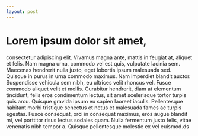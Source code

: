 ```yaml
---
layout: post
---
```



# Lorem ipsum dolor sit amet,

 consectetur adipiscing elit. Vivamus magna ante, mattis in feugiat at, aliquet et felis. Nam magna urna, commodo vel est quis, vulputate lacinia sem. Maecenas hendrerit nulla justo, eget lobortis ipsum malesuada sed. Quisque in purus in urna commodo maximus. Nam imperdiet blandit auctor. Suspendisse vehicula sem nibh, eu ultrices velit rhoncus vel. Fusce commodo aliquet velit et mollis. Curabitur hendrerit, diam at elementum tincidunt, felis eros condimentum lectus, sit amet scelerisque tortor turpis quis arcu. Quisque gravida ipsum eu sapien laoreet iaculis. Pellentesque habitant morbi tristique senectus et netus et malesuada fames ac turpis egestas. Fusce consequat, orci in consequat maximus, eros augue blandit mi, vel porttitor risus lectus sodales quam. Nulla fermentum justo felis, vitae venenatis nibh tempor a. Quisque pellentesque molestie ex vel euismod.ds

